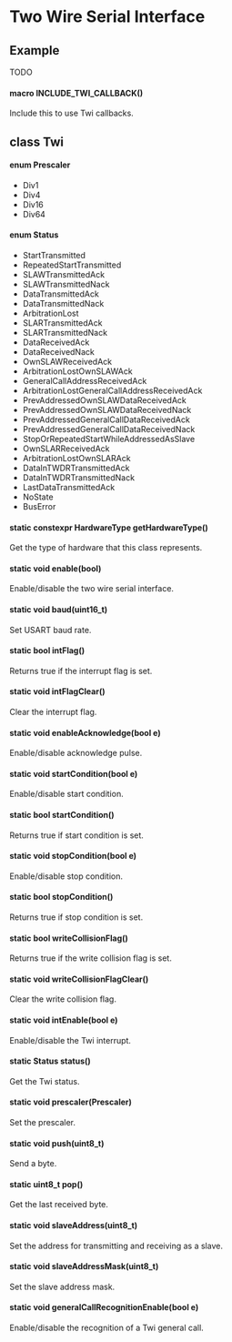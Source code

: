 # Two Wire Serial Interface

## Example

TODO
#### macro INCLUDE_TWI_CALLBACK()
Include this to use Twi callbacks.
## class Twi

#### enum Prescaler
* Div1
* Div4
* Div16
* Div64

#### enum Status
* StartTransmitted
* RepeatedStartTransmitted
* SLAWTransmittedAck
* SLAWTransmittedNack
* DataTransmittedAck
* DataTransmittedNack
* ArbitrationLost
* SLARTransmittedAck
* SLARTransmittedNack
* DataReceivedAck
* DataReceivedNack
* OwnSLAWReceivedAck
* ArbitrationLostOwnSLAWAck
* GeneralCallAddressReceivedAck
* ArbitrationLostGeneralCallAddressReceivedAck
* PrevAddressedOwnSLAWDataReceivedAck
* PrevAddressedOwnSLAWDataReceivedNack
* PrevAddressedGeneralCallDataReceivedAck
* PrevAddressedGeneralCallDataReceivedNack
* StopOrRepeatedStartWhileAddressedAsSlave
* OwnSLARReceivedAck
* ArbitrationLostOwnSLARAck
* DataInTWDRTransmittedAck
* DataInTWDRTransmittedNack
* LastDataTransmittedAck
* NoState
* BusError

#### static constexpr HardwareType getHardwareType()
Get the type of hardware that this class represents.

#### static void enable(bool)
Enable/disable the two wire serial interface.

#### static void baud(uint16_t)
Set USART baud rate.

#### static bool intFlag()
Returns true if the interrupt flag is set.

#### static void intFlagClear()
Clear the interrupt flag.

#### static void enableAcknowledge(bool e)
Enable/disable acknowledge pulse.
#### static void startCondition(bool e)
Enable/disable start condition.

#### static bool startCondition()
Returns true if start condition is set.

#### static void stopCondition(bool e)
Enable/disable stop condition.

#### static bool stopCondition()
Returns true if stop condition is set.

#### static bool writeCollisionFlag()
Returns true if the write collision flag is set.

#### static void writeCollisionFlagClear()
Clear the write collision flag.

#### static void intEnable(bool e)
Enable/disable the Twi interrupt.

#### static Status status()
Get the Twi status.

#### static void prescaler(Prescaler)
Set the prescaler.

#### static void push(uint8_t)
Send a byte.

#### static uint8_t pop()
Get the last received byte.

#### static void slaveAddress(uint8_t)
Set the address for transmitting and receiving as a slave.

#### static void slaveAddressMask(uint8_t)
Set the slave address mask.

#### static void generalCallRecognitionEnable(bool e)
Enable/disable the recognition of a Twi general call.
